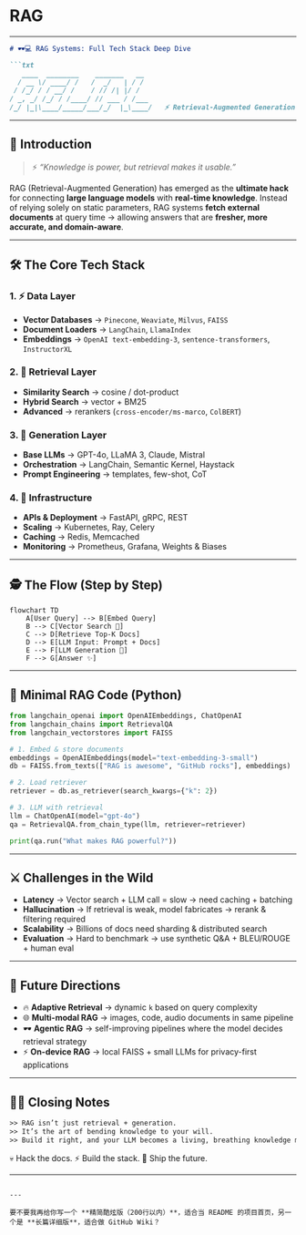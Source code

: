 # RAG



---

````md
# 🕶️💻 RAG Systems: Full Tech Stack Deep Dive  

```txt
   ____  ________    _______   __
  / __ \/ ____/ /   /  _/   | / /
 / /_/ / / __/ /    / // /| |/ / 
/ _, _/ /_/ / /____/ // ___ / /___
/_/ |_|\____/_____/___/_/  |_\____/   ⚡ Retrieval-Augmented Generation
````

---

## 🔮 Introduction

> ⚡ *“Knowledge is power, but retrieval makes it usable.”*

RAG (Retrieval-Augmented Generation) has emerged as the **ultimate hack** for connecting **large language models** with **real-time knowledge**.
Instead of relying solely on static parameters, RAG systems **fetch external documents** at query time → allowing answers that are **fresher, more accurate, and domain-aware**.

---

## 🛠️ The Core Tech Stack

### 1. ⚡ Data Layer

* **Vector Databases** → `Pinecone`, `Weaviate`, `Milvus`, `FAISS`
* **Document Loaders** → `LangChain`, `LlamaIndex`
* **Embeddings** → `OpenAI text-embedding-3`, `sentence-transformers`, `InstructorXL`

### 2. 🧠 Retrieval Layer

* **Similarity Search** → cosine / dot-product
* **Hybrid Search** → vector + BM25
* **Advanced** → rerankers (`cross-encoder/ms-marco`, `ColBERT`)

### 3. 🤖 Generation Layer

* **Base LLMs** → GPT-4o, LLaMA 3, Claude, Mistral
* **Orchestration** → LangChain, Semantic Kernel, Haystack
* **Prompt Engineering** → templates, few-shot, CoT

### 4. 🔐 Infrastructure

* **APIs & Deployment** → FastAPI, gRPC, REST
* **Scaling** → Kubernetes, Ray, Celery
* **Caching** → Redis, Memcached
* **Monitoring** → Prometheus, Grafana, Weights & Biases

---

## 🕵️ The Flow (Step by Step)

```mermaid
flowchart TD
    A[User Query] --> B[Embed Query]
    B --> C[Vector Search 🔎]
    C --> D[Retrieve Top-K Docs]
    D --> E[LLM Input: Prompt + Docs]
    E --> F[LLM Generation 🤖]
    F --> G[Answer ✨]
```

---

## 🔧 Minimal RAG Code (Python)

```python
from langchain_openai import OpenAIEmbeddings, ChatOpenAI
from langchain_chains import RetrievalQA
from langchain_vectorstores import FAISS

# 1. Embed & store documents
embeddings = OpenAIEmbeddings(model="text-embedding-3-small")
db = FAISS.from_texts(["RAG is awesome", "GitHub rocks"], embeddings)

# 2. Load retriever
retriever = db.as_retriever(search_kwargs={"k": 2})

# 3. LLM with retrieval
llm = ChatOpenAI(model="gpt-4o")
qa = RetrievalQA.from_chain_type(llm, retriever=retriever)

print(qa.run("What makes RAG powerful?"))
```

---

## ⚔️ Challenges in the Wild

* **Latency** → Vector search + LLM call = slow → need caching + batching
* **Hallucination** → If retrieval is weak, model fabricates → rerank & filtering required
* **Scalability** → Billions of docs need sharding & distributed search
* **Evaluation** → Hard to benchmark → use synthetic Q\&A + BLEU/ROUGE + human eval

---

## 🚀 Future Directions

* 🔥 **Adaptive Retrieval** → dynamic `k` based on query complexity
* 🌐 **Multi-modal RAG** → images, code, audio documents in same pipeline
* 🕶️ **Agentic RAG** → self-improving pipelines where the model decides retrieval strategy
* ⚡ **On-device RAG** → local FAISS + small LLMs for privacy-first applications

---

## 🏴‍☠️ Closing Notes

```txt
>> RAG isn’t just retrieval + generation.
>> It’s the art of bending knowledge to your will.
>> Build it right, and your LLM becomes a living, breathing knowledge machine.
```

💀 Hack the docs.
⚡ Build the stack.
🚀 Ship the future.

---

```

---

要不要我再给你写一个 **精简酷炫版（200行以内）**，适合当 README 的项目首页，另一个是 **长篇详细版**，适合做 GitHub Wiki？
```
